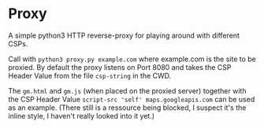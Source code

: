 # Proxy
A simple python3 HTTP reverse-proxy for playing around with different CSPs.

Call with `python3 proxy.py example.com` where example.com is the site to be proxied. By default the proxy listens on Port 8080 and takes the CSP Header Value from the file `csp-string` in the CWD.

The `gm.html` and `gm.js` (when placed on the proxied server) together with the CSP Header Value `script-src 'self' maps.googleapis.com` can be used as an example. (There still is a ressource being blocked, I suspect it's the inline style, I haven't really looked into it yet.)
